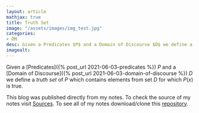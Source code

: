```yaml
---
layout: article
mathjax: true
title: Truth Set
image: "/assets/images/img_test.jpg"
categories:
- DM
desc: Given a Predicates $P$ and a Domain of Discourse $D$ we define a truth set of $P$ which contains elements from set $D$ for which $P(x)$ is true. 
imagealt: 
---
```


Given a [Predicates]({% post_url 2021-06-03-predicates %}) $P$ and a [Domain of Discourse]({% post_url 2021-06-03-domain-of-discourse %}) $D$ we define a *truth set* of $P$ which contains elements from set $D$ for which $P(x)$ is true.


































































































































































































































































































































































This blog was published directly from my notes.
To check the source of my notes visit [Sources](sources.html).
To see all of my notes download/clone this [repository](https://github.com/bovem/CS).